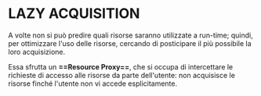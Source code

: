 # LAZY ACQUISITION

A volte non si può predire quali risorse saranno utilizzate a run-time; quindi, per ottimizzare l'uso delle risorse, cercando di posticipare il più possibile la loro acquisizione.

Essa sfrutta un **==Resource Proxy==**, che si occupa di intercettare le richieste di accesso alle risorse da parte dell'utente: non acquisisce le risorse finché l'utente non vi accede esplicitamente.